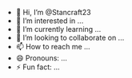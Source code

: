 - 👋 Hi, I’m @Stancraft23
- 👀 I’m interested in ...
- 🌱 I’m currently learning ...
- 💞️ I’m looking to collaborate on ...
- 📫 How to reach me ...
- 😄 Pronouns: ...
- ⚡ Fun fact: ...

<!---
Stancraft23/Stancraft23 is a ✨ special ✨ repository because its `README.md` (this file) appears on your GitHub profile.
You can click the Preview link to take a look at your Mahogany

- MahoganyPark ; MahoganyLane CDA Idaho, La Rive, Mahogany State Park





